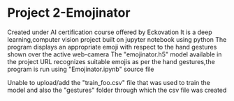 # Project 2-Emojinator

Created under AI certification course offered by Eckovation
It is a deep learning,computer vision project built on jupyter notebook using python
The program displays an appropriate emoji with respect to the hand gestures shown over the active web-camera
The "emojinator.h5" model available in the project URL recognizes suitable emojis as per the hand gestures,the program is run using "Emojinator.ipynb" source file




Unable to upload/add the "train_foo.csv" file that was used to train the model and also the "gestures" folder through which the csv file was created
